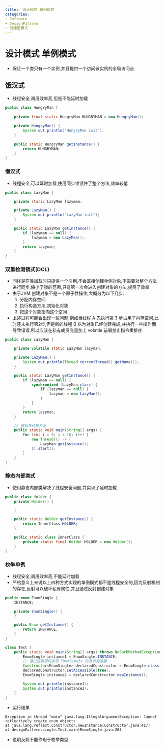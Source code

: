 ```yaml
---
title:  设计模式 单例模式
categories:
- Software
- DesignPattern
- 创建型模式
---
```

#  设计模式 单例模式

- 保证一个类只有一个实例,并且提供一个访问该实例的全局访问点

## 饿汉式

- 线程安全,调用效率高,但是不能延时加载

```java
public class HungryMan {
    
    private final static HungryMan HUNGRYMAN = new HungryMan();
    
    private HungryMan() {
        System.out.println("HungryMan init");
    }
    
    public static HungryMan getInstance() {
        return HUNGRYMAN;
    }
}
```

### 懒汉式

- 线程安全,可以延时加载,使用同步锁锁住了整个方法,效率较低

```java
public class LazyMan {

    private static LazyMan lazyman;

    private LazyMan() {
        System.out.println("LazyMan init");
    }

    public static LazyMan getInstance() {
        if (lazyman == null) {
            lazyman = new LazyMan();
        }
        return lazyman;
    }
}
```

### 双重检测锁式(DCL)

- 同样是在类加载时只提供一个引用,不会直接创建单例对象,不需要对整个方法进行同步,缩小了锁的范围,只有第一次会进入创建对象的方法,提高了效率
- 由于JVM 创建对象不是一个原子性操作,大概分为以下几步:
  1. 分配内存空间
  2. 执行构造方法,初始化对象
  3. 把这个对象指向这个空间
- 上述过程可能会出现一些问题,例如当线程 A 先执行第 3 步占用了内存空间,此时还未执行第2步,但是新的线程 B 以为对象已经创建完成,并执行一些操作而导致错误,所以应该在私有成员变量加上 volatile 前缀禁止指令重排序

```java
public class LazyMan {

    private volatile static LazyMan lazyman;

    private LazyMan() {
        System.out.println(Thread.currentThread().getName());
    }

    public static LazyMan getInstance() {
        if (lazyman == null) {
            synchronized (LazyMan.class) {
                if (lazyman == null) {
                    lazyman = new LazyMan();
                }
            }
        }
        return lazyman;
    }

    // 模拟多线程并发
    public static void main(String[] args) {
        for (int i = 0; i < 10; i++) {
            new Thread(() -> {
                LazyMan.getInstance();
            }).start();
        }
    }
}
```

### 静态内部类式

- 使用静态内部类解决了线程安全问题,并实现了延时加载

```java
public class Holder {
    private Holder() {

    }

    public static Holder getInstance() {
        return InnerClass.HOLDER;
    }

    public static class InnerClass {
        private static final Holder HOLDER = new Holder();
    }
}
```

### 枚举单例

- 线程安全,调用效率高,不能延时加载
- 严格意义上来说以上四种方式实现的单例模式都不是线程安全的,因为反射机制的存在,反射可以破坏私有属性,并且通过反射创建对象

```java
public enum EnumSingle {
    INSTANCE;

    private EnumSingle() {
    }

    public Enum getInstance() {
        return INSTANCE;
    }
}

class Test {
    public static void main(String[] args) throws NoSuchMethodException, IllegalAccessException, InvocationTargetException, InstantiationException {
        EnumSingle instance1 = EnumSingle.INSTANCE;
        // 通过查看源码发现 EnumSingle 的有参构造器
        Constructor<EnumSingle> declaredConstructor = EnumSingle.class.getDeclaredConstructor(String.class, int.class);
        declaredConstructor.setAccessible(true);
        EnumSingle instance2 = declaredConstructor.newInstance();

        System.out.println(instance1);
        System.out.println(instance2);
    }
}
```

- 运行结果

```
Exception in thread "main" java.lang.IllegalArgumentException: Cannot reflectively create enum objects
at java.lang.reflect.Constructor.newInstance(Constructor.java:417)
at designPattern.single.Test.main(EnumSingle.java:26)
```

- 说明反射不能作用于枚举类型
